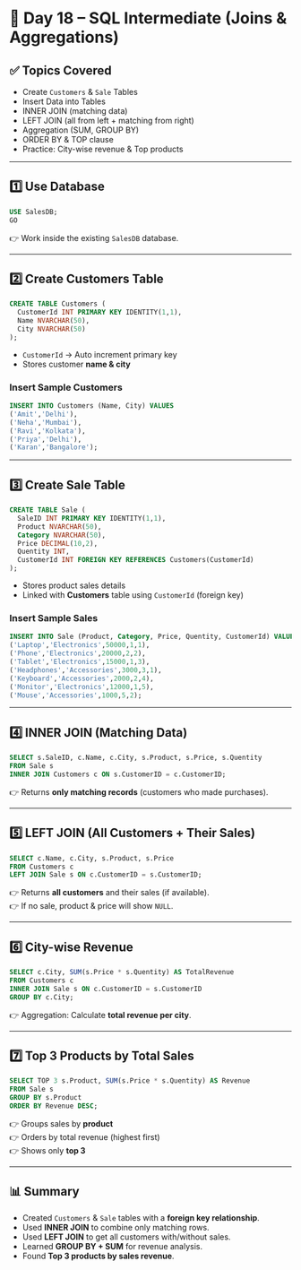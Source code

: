 # 📅 Day 18 – SQL Intermediate (Joins & Aggregations)

## ✅ Topics Covered
- Create `Customers` & `Sale` Tables
- Insert Data into Tables
- INNER JOIN (matching data)
- LEFT JOIN (all from left + matching from right)
- Aggregation (SUM, GROUP BY)
- ORDER BY & TOP clause
- Practice: City-wise revenue & Top products

---

## 1️⃣ Use Database
```sql
USE SalesDB;
GO
```
👉 Work inside the existing `SalesDB` database.

---

## 2️⃣ Create Customers Table
```sql
CREATE TABLE Customers (
  CustomerId INT PRIMARY KEY IDENTITY(1,1),
  Name NVARCHAR(50),
  City NVARCHAR(50)
);
```
- `CustomerId` → Auto increment primary key  
- Stores customer **name & city**  

### Insert Sample Customers
```sql
INSERT INTO Customers (Name, City) VALUES
('Amit','Delhi'),
('Neha','Mumbai'),
('Ravi','Kolkata'),
('Priya','Delhi'),
('Karan','Bangalore');
```

---

## 3️⃣ Create Sale Table
```sql
CREATE TABLE Sale (
  SaleID INT PRIMARY KEY IDENTITY(1,1),
  Product NVARCHAR(50),
  Category NVARCHAR(50),
  Price DECIMAL(10,2),
  Quentity INT,
  CustomerId INT FOREIGN KEY REFERENCES Customers(CustomerId)
);
```
- Stores product sales details  
- Linked with **Customers** table using `CustomerId` (foreign key)  

### Insert Sample Sales
```sql
INSERT INTO Sale (Product, Category, Price, Quentity, CustomerId) VALUES
('Laptop','Electronics',50000,1,1),
('Phone','Electronics',20000,2,2),
('Tablet','Electronics',15000,1,3),
('Headphones','Accessories',3000,3,1),
('Keyboard','Accessories',2000,2,4),
('Monitor','Electronics',12000,1,5),
('Mouse','Accessories',1000,5,2);
```

---

## 4️⃣ INNER JOIN (Matching Data)
```sql
SELECT s.SaleID, c.Name, c.City, s.Product, s.Price, s.Quentity
FROM Sale s
INNER JOIN Customers c ON s.CustomerID = c.CustomerID;
```
👉 Returns **only matching records** (customers who made purchases).  

---

## 5️⃣ LEFT JOIN (All Customers + Their Sales)
```sql
SELECT c.Name, c.City, s.Product, s.Price
FROM Customers c
LEFT JOIN Sale s ON c.CustomerID = s.CustomerID;
```
👉 Returns **all customers** and their sales (if available).  
👉 If no sale, product & price will show `NULL`.  

---

## 6️⃣ City-wise Revenue
```sql
SELECT c.City, SUM(s.Price * s.Quentity) AS TotalRevenue
FROM Customers c
INNER JOIN Sale s ON c.CustomerID = s.CustomerID
GROUP BY c.City;
```
👉 Aggregation: Calculate **total revenue per city**.  

---

## 7️⃣ Top 3 Products by Total Sales
```sql
SELECT TOP 3 s.Product, SUM(s.Price * s.Quentity) AS Revenue
FROM Sale s
GROUP BY s.Product
ORDER BY Revenue DESC;
```
👉 Groups sales by **product**  
👉 Orders by total revenue (highest first)  
👉 Shows only **top 3**  

---

## 📊 Summary
- Created `Customers` & `Sale` tables with a **foreign key relationship**.  
- Used **INNER JOIN** to combine only matching rows.  
- Used **LEFT JOIN** to get all customers with/without sales.  
- Learned **GROUP BY + SUM** for revenue analysis.  
- Found **Top 3 products by sales revenue**.  
